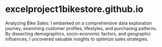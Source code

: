 # excelproject1bikestore.github.io
Analyzing Bike Sales: I embarked on a comprehensive data exploration journey, examining customer profiles, lifestyles, and purchasing patterns. By dissecting demographics, socio-economic factors, and geographic influences, I uncovered valuable insights to optimize sales strategies.
